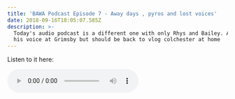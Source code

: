 ```yaml
---
title: 'BAWA Podcast Episode 7 - Away days , pyros and lost voices'
date: 2018-09-16T18:05:07.585Z
description: >-
  Today's audio podcast is a different one with only Rhys and Bailey. Adam lost
  his voice at Grimsby but should be back to vlog colchester at home
---
```

Listen to it here:

<html><audio controls><source src="https://s3.eu-west-2.amazonaws.com/blueandwhitearmy/ep7.mp3" type="audio/mpeg"></audio></html>
